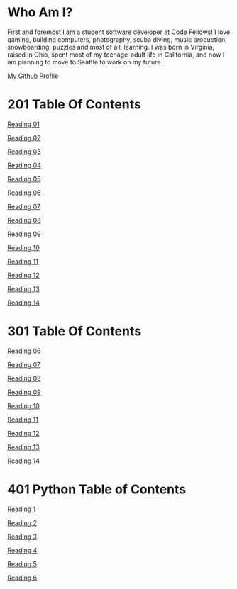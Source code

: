 # Who Am I?
First and foremost I am a student software developer at Code Fellows! I love gaming, building computers, photography, scuba diving, music production, snowboarding, puzzles and most of all, learning. I was born in Virginia, raised in Ohio, spent most of my teenage-adult life in California, and now I am planning to move to Seattle to work on my future.

[My Github Profile](https://github.com/LeeThomas13)



# 201 Table Of Contents

[Reading 01](https://leethomas13.github.io/reading-notes/Reading-Notes/reading-01)

[Reading 02](https://leethomas13.github.io/reading-notes/Reading-Notes/reading-02)

[Reading 03](https://leethomas13.github.io/reading-notes/Reading-Notes/reading-03)

[Reading 04](https://leethomas13.github.io/reading-notes/Reading-Notes/reading-04)

[Reading 05](https://leethomas13.github.io/reading-notes/Reading-Notes/reading-05)

[Reading 06](https://leethomas13.github.io/reading-notes/Reading-Notes/reading-06)

[Reading 07](https://leethomas13.github.io/reading-notes/Reading-Notes/reading-07)

[Reading 08](https://leethomas13.github.io/reading-notes/Reading-Notes/reading-08)

[Reading 09](https://leethomas13.github.io/reading-notes/Reading-Notes/reading-09)

[Reading 10](https://leethomas13.github.io/reading-notes/Reading-Notes/reading-10)

[Reading 11](https://leethomas13.github.io/reading-notes/Reading-Notes/reading-11)

[Reading 12](https://leethomas13.github.io/reading-notes/Reading-Notes/reading-12)

[Reading 13](https://leethomas13.github.io/reading-notes/Reading-Notes/reading-13)

[Reading 14](https://leethomas13.github.io/reading-notes/Reading-Notes/reading-14)

# 301 Table Of Contents

[Reading 06](https://leethomas13.github.io/reading-notes/301-Reading-Notes/reading-06)

[Reading 07](https://leethomas13.github.io/reading-notes/301-Reading-Notes/reading-07)

[Reading 08](https://leethomas13.github.io/reading-notes/301-Reading-Notes/reading-08)

[Reading 09](https://leethomas13.github.io/reading-notes/301-Reading-Notes/reading-09)

[Reading 10](https://leethomas13.github.io/reading-notes/301-Reading-Notes/reading-10)

[Reading 11](https://leethomas13.github.io/reading-notes/301-Reading-Notes/reading-11)

[Reading 12](https://leethomas13.github.io/reading-notes/301-Reading-Notes/reading-12)

[Reading 13](https://leethomas13.github.io/reading-notes/301-Reading-Notes/reading-13)

[Reading 14](https://leethomas13.github.io/reading-notes/301-Reading-Notes/reading-14)

# 401 Python Table of Contents

[Reading 1]((https://leethomas13.github.io/reading-notes/401-python-reading-notes/reading-01))

[Reading 2]((https://leethomas13.github.io/reading-notes/401-python-reading-notes/reading-02))

[Reading 3]((https://leethomas13.github.io/reading-notes/401-python-reading-notes/reading-03))

[Reading 4]((https://leethomas13.github.io/reading-notes/401-python-reading-notes/reading-04))

[Reading 5]((https://leethomas13.github.io/reading-notes/401-python-reading-notes/reading-05))

[Reading 6]((https://leethomas13.github.io/reading-notes/401-python-reading-notes/reading-06))